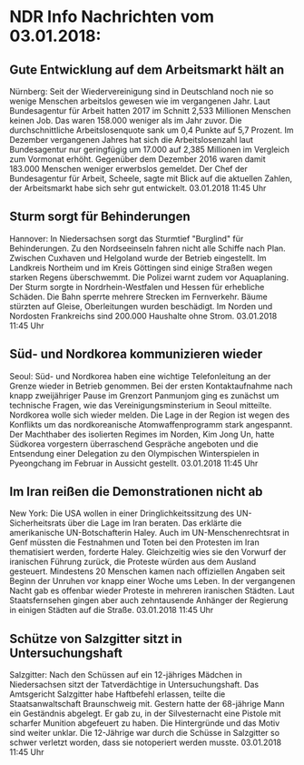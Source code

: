 # NDR Info Nachrichten vom 03.01.2018:


## Gute Entwicklung auf dem Arbeitsmarkt hält an
Nürnberg: Seit der Wiedervereinigung sind in Deutschland noch nie so wenige Menschen arbeitslos gewesen wie im vergangenen Jahr. Laut Bundesagentur für Arbeit hatten 2017 im Schnitt 2,533 Millionen Menschen keinen Job. Das waren 158.000 weniger als im Jahr zuvor. Die durchschnittliche Arbeitslosenquote sank um 0,4 Punkte auf 5,7 Prozent. Im Dezember vergangenen Jahres hat sich die Arbeitslosenzahl laut Bundesagentur nur geringfügig um 17.000 auf 2,385 Millionen im Vergleich zum Vormonat erhöht. Gegenüber dem Dezember 2016 waren damit 183.000 Menschen weniger erwerbslos gemeldet. Der Chef der Bundesagentur für Arbeit, Scheele, sagte mit Blick auf die aktuellen Zahlen, der Arbeitsmarkt habe sich sehr gut entwickelt. 03.01.2018 11:45 Uhr 

## Sturm sorgt für Behinderungen
Hannover: In Niedersachsen sorgt das Sturmtief "Burglind" für Behinderungen. Zu den Nordseeinseln fahren nicht alle Schiffe nach Plan. Zwischen Cuxhaven und Helgoland wurde der Betrieb eingestellt. Im Landkreis Northeim und im Kreis Göttingen sind einige Straßen wegen starken Regens überschwemmt. Die Polizei warnt zudem vor Aquaplaning. Der Sturm sorgte in Nordrhein-Westfalen und Hessen für erhebliche Schäden. Die Bahn sperrte mehrere Strecken im Fernverkehr. Bäume stürzten auf Gleise, Oberleitungen wurden beschädigt. Im Norden und Nordosten Frankreichs sind 200.000 Haushalte ohne Strom. 03.01.2018 11:45 Uhr 

## Süd- und Nordkorea kommunizieren wieder
Seoul: 				Süd- und Nordkorea haben eine wichtige Telefonleitung an der Grenze wieder in Betrieb genommen. Bei der ersten Kontaktaufnahme nach knapp zweijähriger Pause im Grenzort Panmunjom ging es zunächst um technische Fragen, wie das Vereinigungsminsterium in Seoul mitteilte. Nordkorea wolle sich wieder melden. Die Lage in der Region ist wegen des Konflikts um das nordkoreanische Atomwaffenprogramm stark angespannt. Der Machthaber des isolierten Regimes im Norden, Kim Jong Un, hatte Südkorea vorgestern überraschend Gespräche angeboten und die Entsendung einer Delegation zu den Olympischen Winterspielen in Pyeongchang im Februar in Aussicht gestellt. 03.01.2018 11:45 Uhr 

## Im Iran reißen die Demonstrationen nicht ab
New York: Die USA wollen in einer Dringlichkeitssitzung des UN-Sicherheitsrats über die Lage im Iran beraten. Das erklärte die amerikanische UN-Botschafterin Haley. Auch im UN-Menschenrechtsrat in Genf müssten die Festnahmen und Toten bei den Protesten im Iran thematisiert werden, forderte Haley. Gleichzeitig wies sie den Vorwurf der iranischen Führung zurück, die Proteste würden aus dem Ausland gesteuert. Mindestens 20 Menschen kamen nach offiziellen Angaben seit Beginn der Unruhen vor knapp einer Woche ums Leben. In der vergangenen Nacht gab es offenbar wieder Proteste in mehreren iranischen Städten. Laut Staatsfernsehen gingen aber auch zehntausende Anhänger der Regierung in einigen Städten auf die Straße. 03.01.2018 11:45 Uhr 

## Schütze von Salzgitter sitzt in Untersuchungshaft
Salzgitter: Nach den Schüssen auf ein 12-jähriges Mädchen in Niedersachsen sitzt der Tatverdächtige in Untersuchungshaft. Das Amtsgericht Salzgitter habe Haftbefehl erlassen, teilte die Staatsanwaltschaft Braunschweig mit. Gestern hatte der 68-jährige Mann ein Geständnis abgelegt. Er gab zu, in der Silvesternacht eine Pistole mit scharfer Munition abgefeuert zu haben. Die Hintergründe und das Motiv sind weiter unklar. Die 12-Jährige war durch die Schüsse in Salzgitter so schwer verletzt worden, dass sie notoperiert werden musste. 03.01.2018 11:45 Uhr 
